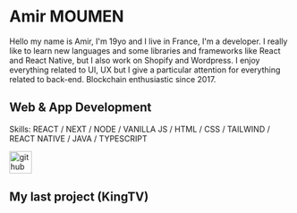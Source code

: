# Amir MOUMEN


Hello my name is Amir, I'm 19yo and I live in France, I'm a developer. I really like to learn new languages and some libraries and frameworks like React and React Native, but I also work on Shopify and Wordpress. I enjoy everything related to UI, UX but I give a particular attention for everything related to back-end.
Blockchain enthusiastic since 2017.


## Web & App Development


Skills: REACT / NEXT / NODE / VANILLA JS / HTML / CSS / TAILWIND / REACT NATIVE / JAVA / TYPESCRIPT


[<img src='https://cdn.jsdelivr.net/npm/simple-icons@3.0.1/icons/github.svg' alt='github' height='40'>](https://github.com/zayox) 


## My last project (KingTV)












